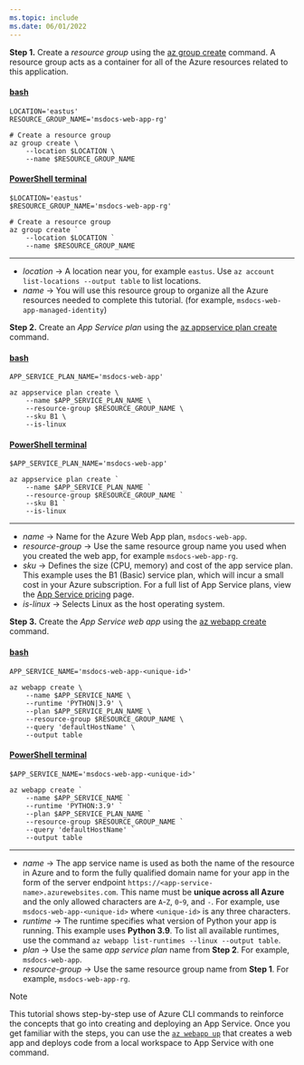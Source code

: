 ```yaml
---
ms.topic: include
ms.date: 06/01/2022
---
```


**Step 1.** Create a *resource group* using the [az group create](/cli/azure/group#az-group-create) command. A resource group acts as a container for all of the Azure resources related to this application.

#### [bash](#tab/terminal-bash)

```azurecli
LOCATION='eastus'
RESOURCE_GROUP_NAME='msdocs-web-app-rg'

# Create a resource group
az group create \
    --location $LOCATION \
    --name $RESOURCE_GROUP_NAME
```

#### [PowerShell terminal](#tab/terminal-powershell)

```azurecli
$LOCATION='eastus'
$RESOURCE_GROUP_NAME='msdocs-web-app-rg'

# Create a resource group
az group create `
    --location $LOCATION `
    --name $RESOURCE_GROUP_NAME
```

---

* *location* &rarr; A location near you, for example `eastus`. Use `az account list-locations --output table` to list locations.
* *name* &rarr; You will use this resource group to organize all the Azure resources needed to complete this tutorial. (for example, `msdocs-web-app-managed-identity`)

**Step 2.** Create an *App Service plan* using the [az appservice plan create](/cli/azure/appservice/plan#az_appservice_plan_create) command.

#### [bash](#tab/terminal-bash)

```azurecli
APP_SERVICE_PLAN_NAME='msdocs-web-app'

az appservice plan create \
    --name $APP_SERVICE_PLAN_NAME \
    --resource-group $RESOURCE_GROUP_NAME \
    --sku B1 \
    --is-linux
```

#### [PowerShell terminal](#tab/terminal-powershell)

```azurecli
$APP_SERVICE_PLAN_NAME='msdocs-web-app'

az appservice plan create `
    --name $APP_SERVICE_PLAN_NAME `
    --resource-group $RESOURCE_GROUP_NAME `
    --sku B1 `
    --is-linux
```

---

* *name* &rarr; Name for the Azure Web App plan, `msdocs-web-app`.
* *resource-group* &rarr; Use the same resource group name you used when you created the web app, for example `msdocs-web-app-rg`.
* *sku* &rarr; Defines the size (CPU, memory) and cost of the app service plan.  This example uses the B1 (Basic) service plan, which will incur a small cost in your Azure subscription. For a full list of App Service plans, view the [App Service pricing](https://azure.microsoft.com/pricing/details/app-service/linux/) page.
* *is-linux* &rarr; Selects Linux as the host operating system.

**Step 3.** Create the *App Service web app* using the [az webapp create](/cli/azure/webapp#az_webapp_create) command.

#### [bash](#tab/terminal-bash)

```azurecli
APP_SERVICE_NAME='msdocs-web-app-<unique-id>'

az webapp create \
    --name $APP_SERVICE_NAME \
    --runtime 'PYTHON|3.9' \
    --plan $APP_SERVICE_PLAN_NAME \
    --resource-group $RESOURCE_GROUP_NAME \
    --query 'defaultHostName' \
    --output table
```

#### [PowerShell terminal](#tab/terminal-powershell)

```azurecli
$APP_SERVICE_NAME='msdocs-web-app-<unique-id>'

az webapp create `
    --name $APP_SERVICE_NAME `
    --runtime 'PYTHON:3.9' `
    --plan $APP_SERVICE_PLAN_NAME `
    --resource-group $RESOURCE_GROUP_NAME `
    --query 'defaultHostName' `
    --output table
```

---

* *name* &rarr; The app service name is used as both the name of the resource in Azure and to form the fully qualified domain name for your app in the form of the server endpoint `https://<app-service-name>.azurewebsites.com`. This name must be **unique across all Azure** and the only allowed characters are `A`-`Z`, `0`-`9`, and `-`. For example, use `msdocs-web-app-<unique-id>` where `<unique-id>` is any three characters.
* *runtime* &rarr; The runtime specifies what version of Python your app is running. This example uses **Python 3.9**. To list all available runtimes, use the command `az webapp list-runtimes --linux --output table`.
* *plan* &rarr; Use the same *app service plan* name from **Step 2**. For example, `msdocs-web-app`.
* *resource-group* &rarr; Use the same resource group name from **Step 1**. For example, `msdocs-web-app-rg`.

> [!NOTE]
> This tutorial shows step-by-step use of Azure CLI commands to reinforce the concepts that go into creating and deploying an App Service. Once you get familiar with the steps, you can use the [`az webapp up`](/cli/azure/webapp?az-webapp-up) that creates a web app and deploys code from a local workspace to App Service with one command.
